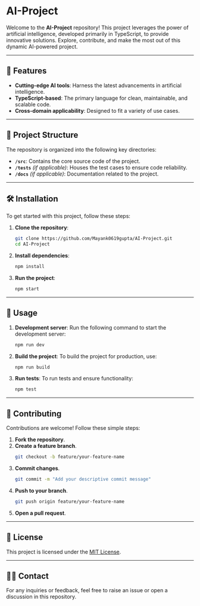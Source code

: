 # AI-Project

Welcome to the **AI-Project** repository! This project leverages the power of artificial intelligence, developed primarily in TypeScript, to provide innovative solutions. Explore, contribute, and make the most out of this dynamic AI-powered project.

---

## 🚀 Features

- **Cutting-edge AI tools**: Harness the latest advancements in artificial intelligence.
- **TypeScript-based**: The primary language for clean, maintainable, and scalable code.
- **Cross-domain applicability**: Designed to fit a variety of use cases.

---

## 📂 Project Structure

The repository is organized into the following key directories:

- **`/src`**: Contains the core source code of the project.
- **`/tests`** *(if applicable)*: Houses the test cases to ensure code reliability.
- **`/docs`** *(if applicable)*: Documentation related to the project.

---

## 🛠️ Installation

To get started with this project, follow these steps:

1. **Clone the repository**:
   ```bash
   git clone https://github.com/Mayank0619gupta/AI-Project.git
   cd AI-Project
   ```

2. **Install dependencies**:
   ```bash
   npm install
   ```

3. **Run the project**:
   ```bash
   npm start
   ```

---

## 📖 Usage

1. **Development server**:
   Run the following command to start the development server:
   ```bash
   npm run dev
   ```

2. **Build the project**:
   To build the project for production, use:
   ```bash
   npm run build
   ```

3. **Run tests**:
   To run tests and ensure functionality:
   ```bash
   npm test
   ```

---

## 🤝 Contributing

Contributions are welcome! Follow these simple steps:

1. **Fork the repository**.
2. **Create a feature branch**.
   ```bash
   git checkout -b feature/your-feature-name
   ```
3. **Commit changes**.
   ```bash
   git commit -m "Add your descriptive commit message"
   ```
4. **Push to your branch**.
   ```bash
   git push origin feature/your-feature-name
   ```
5. **Open a pull request**.

---

## 📜 License

This project is licensed under the [MIT License](LICENSE).

---

## 🙋‍♂️ Contact

For any inquiries or feedback, feel free to raise an issue or open a discussion in this repository.
